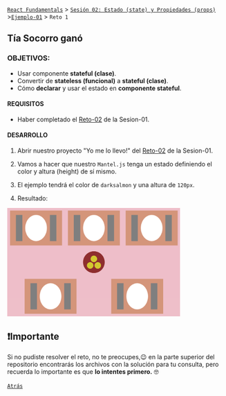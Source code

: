 [`React Fundamentals`](../../README.md) > [`Sesión 02: Estado (state) y Propiedades (props)`](../Readme.md) >[`Ejemplo-01`](../Ejemplo-01) > `Reto 1`

## Tía Socorro ganó

### OBJETIVOS:

- Usar componente **stateful (clase)**.
- Convertir de **stateless (funcional)** a **stateful (clase)**.
- Cómo **declarar** y usar el estado en **componente stateful**.

#### REQUISITOS
- Haber completado el [Reto-02](../../Sesion-01/Reto-02) de la Sesion-01.

#### DESARROLLO

1. Abrir nuestro proyecto "Yo me lo llevo!" del [Reto-02](../../Sesion-01/Reto-02) de la Sesion-01.

2. Vamos a hacer que nuestro `Mantel.js` tenga un estado definiendo el color y altura (height) de sí mismo.

3. El ejemplo tendrá el color de `darksalmon` y una altura de `120px`.

4. Resultado:
<img src="./public/resultado.png" width="400">

## ❗Importante

Si no pudiste resolver el reto, no te preocupes,😉 en la parte superior del repositorio encontrarás los archivos con la solución para tu consulta, pero recuerda lo importante es que **lo intentes primero.** 🤓

[`Atrás`](../Ejemplo-01)
